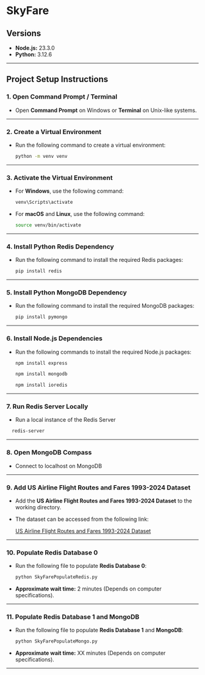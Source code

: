 # SkyFare

## Versions

- **Node.js:** 23.3.0  
- **Python:** 3.12.6

---

## Project Setup Instructions

### 1. Open Command Prompt / Terminal

- Open **Command Prompt** on Windows or **Terminal** on Unix-like systems.

---

### 2. Create a Virtual Environment

- Run the following command to create a virtual environment:

  ```bash
  python -m venv venv
  ```

---

### 3. Activate the Virtual Environment

- For **Windows**, use the following command:

  ```bash
  venv\Scripts\activate
  ```

- For **macOS** and **Linux**, use the following command:

  ```bash
  source venv/bin/activate
  ```

---

### 4. Install Python Redis Dependency

- Run the following command to install the required Redis packages:

  ```bash
  pip install redis
  ```

---

### 5. Install Python MongoDB Dependency

- Run the following command to install the required MongoDB packages:

  ```bash
  pip install pymongo
  ```

---

### 6. Install Node.js Dependencies

- Run the following commands to install the required Node.js packages:

  ```bash
  npm install express
  ```

  ```bash
  npm install mongodb
  ```

  ```bash
  npm install ioredis
  ```

---

### 7. Run Redis Server Locally

- Run a local instance of the Redis Server

```bash
  redis-server
  ```

---

### 8. Open MongoDB Compass

- Connect to localhost on MongoDB

---

### 9. Add US Airline Flight Routes and Fares 1993-2024 Dataset

- Add the **US Airline Flight Routes and Fares 1993-2024 Dataset** to the working directory.

- The dataset can be accessed from the following link:

  [US Airline Flight Routes and Fares 1993-2024 Dataset](https://www.kaggle.com/datasets/bhavikjikadara/us-airline-flight-routes-and-fares-1993-2024/data)

---

### 10. Populate Redis Database 0

- Run the following file to populate **Redis Database 0**:

  ```bash
  python SkyFarePopulateRedis.py
  ```

- **Approximate wait time:** 2 minutes (Depends on computer specifications).

---

### 11. Populate Redis Database 1 and MongoDB

- Run the following file to populate **Redis Database 1** and **MongoDB**:

  ```bash
  python SkyFarePopulateMongo.py
  ```

- **Approximate wait time:** XX minutes (Depends on computer specifications).

---

